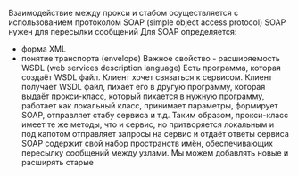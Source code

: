 Взаимодействие между прокси и стабом осуществляется с использованием протоколом SOAP (simple object access protocol)
SOAP нужен для пересылки сообщений
Для SOAP определяется:
- форма XML
- понятие транспорта (envelope)
Важное свойство - расширяемость
 WSDL (web services description language)
 Есть программа, которая создаёт WSDL файл. Клиент хочет связаться к сервисом. Клиент получает WSDL файл, пихает его в другую программу, которая выдаёт прокси-класс, который пихается в нужную программу, работает как локальный класс, принимает параметры, формирует SOAP, отправляет стабу сервиса и т.д. Таким образом, прокси-класс имеет те же методы, что и сервис, но притворяется локальным и под капотом отправляет запросы на сервис и отдаёт ответы сервиса
 SOAP содержит свой набор пространств имён, обеспечивающих пересылку сообщений между узлами. Мы можем добавлять новые и расширять старые